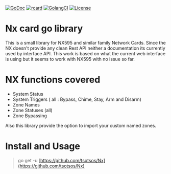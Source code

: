 [![GoDoc](https://godoc.org/github.com/tsotsos/Nx?status.svg)](https://godoc.org/github.com/tsotsos/Nx) [![rcard](https://goreportcard.com/badge/github.com/tsotsos/Nx)](https://goreportcard.com/report/github.com/tsotsos/Nx) [![GolangCI](https://golangci.com/badges/github.com/tsotsos/nx.svg)](https://golangci.com/r/github.com/tsotsos/Nx) [![License](https://img.shields.io/github/license/tsotsos/nx)](https://img.shields.io/github/license/tsotsos/nx)

# Nx card go library

This is a small library for NX595 and similar family Network Cards. Since the NX doesn't provide any clean Rest API neither a documentation its currently used by interface API. This work is based on what the current web interface is using but it seems to work with NX595 with no issue so far.


# NX functions covered
- System Status
- System Triggers ( all : Bypass, Chime, Stay, Arm and Disarm)
- Zone Names
- Zone Statuses (all)
- Zone Bypassing

Also this library provide the option to import your custom named zones. 

# Install  and Usage
> go get -u [https://github.com/tsotsos/Nx](https://github.com/tsotsos/Nx)
